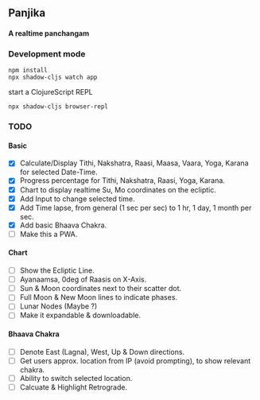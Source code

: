 ## Panjika
#### A realtime panchangam

### Development mode
```
npm install
npx shadow-cljs watch app
```
start a ClojureScript REPL
```
npx shadow-cljs browser-repl
```

### TODO 
#### Basic
- [X] Calculate/Display Tithi, Nakshatra, Raasi, Maasa, Vaara, Yoga, Karana for selected Date-Time.
- [X] Progress percentage for Tithi, Nakshatra, Raasi, Yoga, Karana.
- [X] Chart to display realtime Su, Mo coordinates on the ecliptic.
- [X] Add Input to change selected time.
- [X] Add Time lapse, from general (1 sec per sec) to 1 hr, 1 day, 1 month per sec.
- [X] Add basic Bhaava Chakra.
- [ ] Make this a PWA.
#### Chart
- [ ] Show the Ecliptic Line.
- [ ] Ayanaamsa, 0deg of Raasis on X-Axis.
- [ ] Sun & Moon coordinates next to their scatter dot.
- [ ] Full Moon & New Moon lines to indicate phases.
- [ ] Lunar Nodes (Maybe ?)
- [ ] Make it expandable & downloadable.
#### Bhaava Chakra
- [ ] Denote East (Lagna), West, Up & Down directions. 
- [ ] Get users approx. location from IP (avoid prompting), to show relevant chakra.
- [ ] Ability to switch selected location.
- [ ] Calcuate & Highlight Retrograde.
